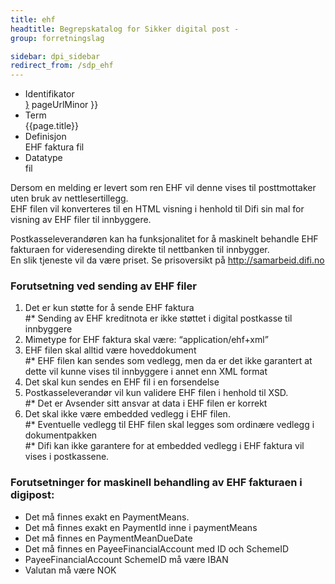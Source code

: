 ```yaml
---
title: ehf  
headtitle: Begrepskatalog for Sikker digital post -  
group: forretningslag

sidebar: dpi_sidebar
redirect_from: /sdp_ehf
---
```


  - Identifikator  
    <span style="{ pageUrlMinor ;">[}]({{)</span> pageUrlMinor }}
  - Term  
    {{page.title}}
  - Definisjon  
    EHF faktura fil
  - Datatype  
    fil

Dersom en melding er levert som ren EHF vil denne vises til
posttmottaker uten bruk av nettlesertillegg.  
EHF filen vil konverteres til en HTML visning i henhold til Difi sin mal
for visning av EHF filer til innbyggere.

Postkasseleverandøren kan ha funksjonalitet for å maskinelt behandle EHF
fakturaen for videresending direkte til nettbanken til innbygger.  
En slik tjeneste vil da være priset. Se prisoversikt på
http://samarbeid.difi.no

### Forutsetning ved sending av EHF filer

1.  Det er kun støtte for å sende EHF faktura  
    \#\* Sending av EHF kreditnota er ikke støttet i digital postkasse
    til innbyggere
2.  Mimetype for EHF faktura skal være: “application/ehf+xml”
3.  EHF filen skal alltid være hoveddokument  
    \#\* EHF filen kan sendes som vedlegg, men da er det ikke garantert
    at dette vil kunne vises til innbyggere i annet enn XML format
4.  Det skal kun sendes en EHF fil i en forsendelse
5.  Postkasseleverandør vil kun validere EHF filen i henhold til XSD.  
    \#\* Det er Avsender sitt ansvar at data i EHF filen er korrekt
6.  Det skal ikke være embedded vedlegg i EHF filen.  
    \#\* Eventuelle vedlegg til EHF filen skal legges som ordinære
    vedlegg i dokumentpakken  
    \#\* Difi kan ikke garantere for at embedded vedlegg i EHF faktura
    vil vises i postkassene.

### Forutsetninger for maskinell behandling av EHF fakturaen i digipost:

  - Det må finnes exakt en PaymentMeans.
  - Det må finnes exakt en PaymentId inne i paymentMeans
  - Det må finnes en PaymentMeanDueDate
  - Det må finnes en PayeeFinancialAccount med ID och SchemeID
  - PayeeFinancialAccount SchemeID må være IBAN
  - Valutan må være NOK

